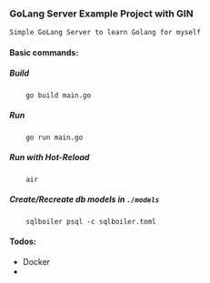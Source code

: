 ### GoLang Server Example Project with GIN
    Simple GoLang Server to learn Golang for myself

#### Basic commands:

##### Build
```
    go build main.go
```

##### Run
```
    go run main.go
```

##### Run with Hot-Reload
```
    air
```

##### Create/Recreate db models in `./models`
```
    sqlboiler psql -c sqlboiler.toml
```


#### Todos:
- Docker
- 
